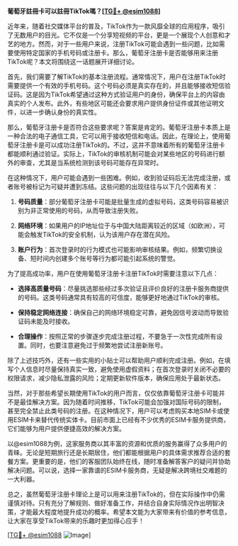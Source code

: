 **葡萄牙註冊卡可以註冊TikTok嗎？[[TG💪+ @esim1088](https://t.me/s/esim1088)]**

近年来，随着社交媒体平台的普及，TikTok作为一款风靡全球的应用程序，吸引了无数用户的目光。它不仅是一个分享短视频的平台，更是一个展现个人创意和才艺的地方。然而，对于一些用户来说，注册TikTok可能会遇到一些问题，比如需要使用特定国家的手机号码或注册卡。那么，葡萄牙注册卡是否能够用来注册TikTok呢？本文将围绕这一话题展开详细讨论。

首先，我们需要了解TikTok的基本注册流程。通常情况下，用户在注册TikTok时需要提供一个有效的手机号码。这个号码必须是真实存在的，并且能够接收短信验证码。这是因为TikTok希望通过这种方式验证用户的身份，确保平台上的内容由真实的个人发布。此外，有些地区可能还会要求用户提供身份证件或其他证明文件，以进一步确认身份的真实性。

那么，葡萄牙注册卡是否符合这些要求呢？答案是肯定的。葡萄牙注册卡本质上是一种合法的电子通信工具，它可以用于接收短信和电话。因此，在理论上，使用葡萄牙注册卡是可以成功注册TikTok的。不过，这并不意味着所有的葡萄牙注册卡都能顺利通过验证。实际上，TikTok的审核机制可能会对某些地区的号码进行额外的审查，尤其是当系统检测到该号码可能存在异常时。

在这种情况下，用户可能会遇到一些困难。例如，收到验证码后无法完成注册，或者账号被标记为可疑并遭到冻结。这些问题的出现往往与以下几个因素有关：

1. **号码质量**：部分葡萄牙注册卡可能是批量生成的虚拟号码，这类号码容易被识别为非正常使用的号码，从而导致注册失败。
   
2. **网络环境**：如果用户的IP地址位于与中国大陆距离较近的区域（如欧洲），可能会触发TikTok的安全机制，认为该用户存在潜在风险。
   
3. **账户行为**：首次登录时的行为模式也可能影响审核结果。例如，频繁切换设备、短时间内创建多个账号等行为都可能引起系统的警觉。

为了提高成功率，用户在使用葡萄牙注册卡注册TikTok时需要注意以下几点：

- **选择高质量号码**：尽量挑选那些经过多次验证且评价良好的注册卡服务商提供的号码。这类号码通常具有较高的可信度，能够更好地通过TikTok的审核。
  
- **保持稳定网络连接**：确保自己的网络环境稳定可靠，避免因信号波动而导致验证码未能及时接收。
  
- **合理操作**：按照正常的步骤逐步完成注册过程，不要急于一次性完成所有设置。同时，也要注意避免过于频繁地尝试注册新账号。

除了上述技巧外，还有一些实用的小贴士可以帮助用户顺利完成注册。例如，在填写个人信息时尽量保持真实一致，避免使用虚假资料；在首次登录时关闭不必要的权限请求，减少隐私泄露的风险；定期更新软件版本，确保应用处于最新状态。

当然，对于那些希望长期使用TikTok的用户而言，仅仅依靠葡萄牙注册卡可能并不是最佳解决方案。因为随着时间推移，TikTok可能会加强对国际号码的限制，甚至完全禁止此类号码的注册。在这种情况下，用户可以考虑购买本地SIM卡或使用ESIM卡来替代传统实体卡。目前市面上已经有不少优秀的ESIM卡服务提供商，它们能够为用户提供便捷高效的解决方案。

以@esim1088为例，这家服务商以其丰富的资源和优质的服务赢得了众多用户的青睐。无论是短期旅行还是长期居住，他们都能根据用户的具体需求推荐合适的套餐方案。更重要的是，他们的客服团队始终在线，随时准备解答客户的疑问并协助解决问题。可以说，选择一家靠谱的ESIM卡服务商，无疑是解决跨境社交难题的一大利器。

总之，虽然葡萄牙注册卡理论上是可以用来注册TikTok的，但在实际操作中仍需谨慎对待。只有充分了解规则、做好准备工作，并结合自身实际情况作出明智决策，才能最大程度地提升成功的概率。希望本文能为大家带来有价值的参考信息，让大家在享受TikTok带来的乐趣时更加得心应手！ 

[[TG💪+ @esim1088](https://t.me/s/esim1088) ![Image](https://i.postimg.cc/4NQfJmqS/Snipaste-2025-05-13-00-14-12.png)]